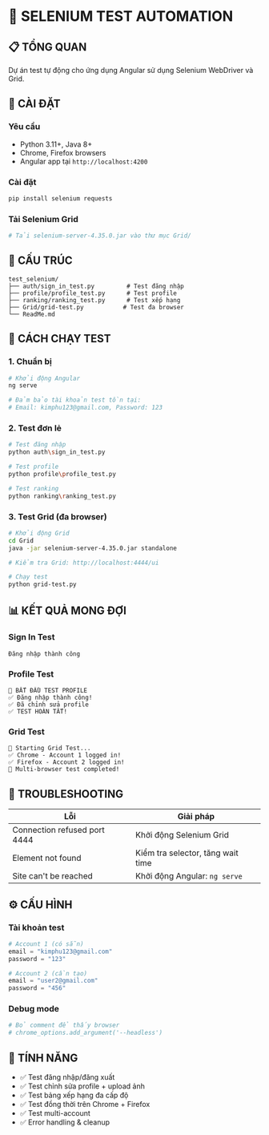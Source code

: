# 🧪 SELENIUM TEST AUTOMATION

## 📋 TỔNG QUAN
Dự án test tự động cho ứng dụng Angular sử dụng Selenium WebDriver và Grid.

## 🔧 CÀI ĐẶT

### Yêu cầu
- Python 3.11+, Java 8+
- Chrome, Firefox browsers
- Angular app tại `http://localhost:4200`

### Cài đặt
```bash
pip install selenium requests
```

### Tải Selenium Grid
```bash
# Tải selenium-server-4.35.0.jar vào thư mục Grid/
```

## 📁 CẤU TRÚC
```
test_selenium/
├── auth/sign_in_test.py         # Test đăng nhập
├── profile/profile_test.py      # Test profile  
├── ranking/ranking_test.py      # Test xếp hạng
├── Grid/grid-test.py           # Test đa browser
└── ReadMe.md
```

## 🚀 CÁCH CHẠY TEST

### 1. Chuẩn bị
```bash
# Khởi động Angular
ng serve

# Đảm bảo tài khoản test tồn tại:
# Email: kimphu123@gmail.com, Password: 123
```

### 2. Test đơn lẻ
```bash
# Test đăng nhập
python auth\sign_in_test.py

# Test profile  
python profile\profile_test.py

# Test ranking
python ranking\ranking_test.py
```

### 3. Test Grid (đa browser)
```bash
# Khởi động Grid
cd Grid
java -jar selenium-server-4.35.0.jar standalone

# Kiểm tra Grid: http://localhost:4444/ui

# Chạy test
python grid-test.py
```

## 📊 KẾT QUẢ MONG ĐỢI

### Sign In Test
```
Đăng nhập thành công
```

### Profile Test  
```
👤 BẮT ĐẦU TEST PROFILE
✅ Đăng nhập thành công!
✅ Đã chỉnh sửa profile
✅ TEST HOÀN TẤT!
```

### Grid Test
```
🚀 Starting Grid Test...
✅ Chrome - Account 1 logged in!
✅ Firefox - Account 2 logged in!
🎉 Multi-browser test completed!
```

## 🔧 TROUBLESHOOTING

| Lỗi | Giải pháp |
|-----|-----------|
| Connection refused port 4444 | Khởi động Selenium Grid |
| Element not found | Kiểm tra selector, tăng wait time |
| Site can't be reached | Khởi động Angular: `ng serve` |

## ⚙️ CẤU HÌNH

### Tài khoản test
```python
# Account 1 (có sẵn)
email = "kimphu123@gmail.com"
password = "123"

# Account 2 (cần tạo)  
email = "user2@gmail.com"
password = "456"
```

### Debug mode
```python
# Bỏ comment để thấy browser
# chrome_options.add_argument('--headless')
```

## 🎯 TÍNH NĂNG

- ✅ Test đăng nhập/đăng xuất
- ✅ Test chỉnh sửa profile + upload ảnh
- ✅ Test bảng xếp hạng đa cấp độ
- ✅ Test đồng thời trên Chrome + Firefox
- ✅ Test multi-account
- ✅ Error handling & cleanup
